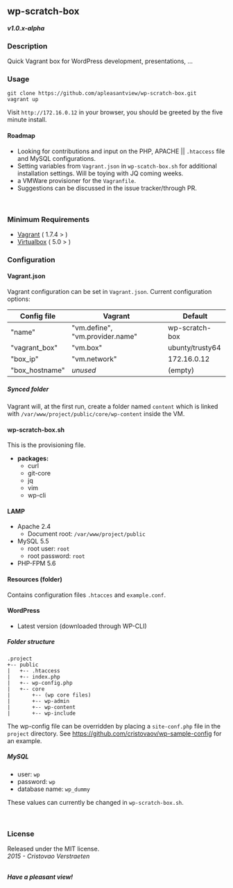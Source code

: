 ## wp-scratch-box
***v1.0.x-alpha***  

### Description
Quick Vagrant box for WordPress development, presentations, ...

### Usage
`git clone https://github.com/apleasantview/wp-scratch-box.git`  
`vagrant up`  

Visit `http://172.16.0.12` in your browser, you should be greeted by the five minute install.

#### Roadmap
- Looking for contributions and input on the PHP, APACHE || `.htaccess` file and MySQL configurations.
-  Setting variables from `Vagrant.json` in `wp-scatch-box.sh` for additional installation settings. Will be toying with JQ coming weeks. 
- a VMWare provisioner for the `Vagranfile`.
- Suggestions can be discussed in the issue tracker/through PR.  
</br>

### Minimum Requirements
- [Vagrant](https://www.vagrantup.com/) ( 1.7.4 > )
- [Virtualbox](https://www.virtualbox.org/) ( 5.0 > )

### Configuration

#### Vagrant.json
Vagrant configuration can be set in `Vagrant.json`.
Current configuration options:

| Config file | Vagrant | Default |
|-------------|---------|---------|
|"name" | "vm.define", "vm.provider.name" | wp-scratch-box |
|"vagrant_box" | "vm.box" | ubunty/trusty64 |
|"box_ip" | "vm.network" | 172.16.0.12 |
|"box_hostname"| *unused* | (empty) |

##### Synced folder
Vagrant will, at the first run, create a folder named `content` which is linked with `/var/www/project/public/core/wp-content` inside the VM.

#### wp-scratch-box.sh
This is the provisioning file.
- **packages:**
    - curl
    - git-core
	- jq
	- vim
	- wp-cli

#### LAMP
- Apache 2.4
	- Document root: `/var/www/project/public`
- MySQL 5.5
	- root user: `root`
	- root password: `root`
- PHP-FPM 5.6

#### Resources (folder)
Contains configuration files `.htacces` and `example.conf`.

#### WordPress
- Latest version (downloaded through WP-CLI)  

##### Folder structure
```
.project  
+-- public  
|	+-- .htaccess
|   +-- index.php
|	+-- wp-config.php
|   +-- core
|		+-- (wp core files)
|		+-- wp-admin
|		+-- wp-content
|		+-- wp-include
```
The wp-config file can be overridden by placing a `site-conf.php` file in the `project` directory. See https://github.com/cristovaov/wp-sample-config for an example.

##### MySQL
- user: `wp`
- password: `wp`
- database name: `wp_dummy`  

These values can currently be changed in `wp-scratch-box.sh`.

<br>

### License
Released under the MIT license.  
*2015 - Cristovao Verstraeten*  
<br>

***Have a pleasant view!***